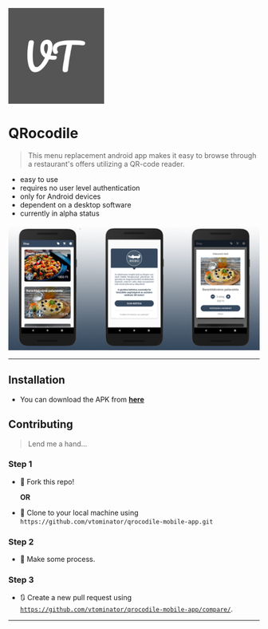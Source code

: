 <a href="http://vtominator.github.io"><img src="https://github.com/vtominator/portfolio-web/blob/master/resources/favicons/android-chrome-192x192.png" title="Tamas Val Portfolio" alt="link to my personal portfolio"></a>
# QRocodile
> This menu replacement android app makes it easy to browse through a restaurant's offers utilizing a QR-code reader.

- easy to use
- requires no user level authentication
- only for Android devices
- dependent on a desktop software
- currently in alpha status

[![QRocodile mobile app](https://github.com/vtominator/portfolio-web/blob/master/resources/img/qrocodile.jpg)]()

---

## Installation

- You can download the APK from <a href="https://drive.google.com/open?id=195wAqEkKmVIYwZMv3kuH_KwyvWo95_f3" target="_blank">**here**</a>

## Contributing

> Lend me a hand...

### Step 1

- 🍴 Fork this repo!

   **OR**

- 👯 Clone to your local machine using `https://github.com/vtominator/qrocodile-mobile-app.git`

### Step 2

- 🔨 Make some process.

### Step 3

- 🔃 Create a new pull request using <a href="https://github.com/vtominator/qrocodile-mobile-app/compare/" target="_blank">`https://github.com/vtominator/qrocodile-mobile-app/compare/`</a>.

---

